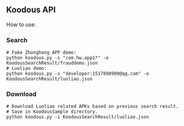 ## Koodous API

How to use:

### Search 

```shell
# Fake Zhonghang APP demo:
python koodous.py -s "com.hw.app1*" -o KoodousSearchResult/frauddemo.json
# Luoliao demo:
python koodous.py -s "developer:1517898990@qq.com" -o KoodousSearchResult/luoliao.json
```

### Download

```shell
# Download Luoliao related APKs based on previous search result.
# Save in KoodousSample directory.
python koodous.py -i KoodousSearchResult/luoliao.json 
```